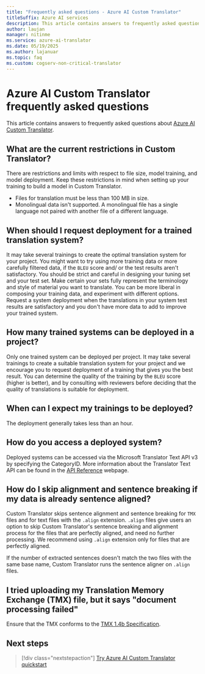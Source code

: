 ```yaml
---
title: "Frequently asked questions - Azure AI Custom Translator"
titleSuffix: Azure AI services
description: This article contains answers to frequently asked questions about the Azure AI Custom Translator.
author: laujan
manager: nitinme
ms.service: azure-ai-translator
ms.date: 05/19/2025
ms.author: lajanuar
ms.topic: faq
ms.custom: cogserv-non-critical-translator
---
```


# Azure AI Custom Translator frequently asked questions

This article contains answers to frequently asked questions about [Azure AI Custom Translator](https://portal.customtranslator.azure.ai).

## What are the current restrictions in Custom Translator?

There are restrictions and limits with respect to file size, model training, and model deployment. Keep these restrictions in mind when setting up your training to build a model in Custom Translator.

- Files for translation must be less than 100 MB in size.
- Monolingual data isn't supported. A monolingual file has a single language not paired with another file of a different language.

## When should I request deployment for a trained translation system?

It may take several trainings to create the optimal translation system for your project. You might want to try using more training data or more carefully filtered data, if the `BLEU` score and/ or the test results aren't satisfactory. You should be strict and careful in designing your tuning set and your test set. Make certain your sets fully represent the terminology and style of material you want to translate. You can be more liberal in composing your training data, and experiment with different options. Request a system deployment when the translations in your system test results are satisfactory and you don't have more data to add to improve your trained system.

## How many trained systems can be deployed in a project?

Only one trained system can be deployed per project. It may take several trainings to create a suitable translation system for your project and we encourage you to request deployment of a training that gives you the best result. You can determine the quality of the training by the `BLEU` score (higher is better), and by consulting with reviewers before deciding that the quality of translations is suitable for deployment.

## When can I expect my trainings to be deployed?

The deployment generally takes less than an hour.

## How do you access a deployed system?

Deployed systems can be accessed via the Microsoft Translator Text API v3 by specifying the CategoryID. More information about the Translator Text API can be found in the [API Reference](../text-translation/v3/reference.md) webpage.

## How do I skip alignment and sentence breaking if my data is already sentence aligned?

Custom Translator skips sentence alignment and sentence breaking for `TMX` files and for text files with the `.align` extension. `.align` files give users an option to skip Custom Translator's sentence breaking and alignment process for the files that are perfectly aligned, and need no further processing. We recommend using `.align` extension only for files that are perfectly aligned.

If the number of extracted sentences doesn't match the two files with the same base name, Custom Translator runs the sentence aligner on `.align` files.

## I tried uploading my Translation Memory Exchange (TMX) file, but it says "document processing failed"

Ensure that the TMX conforms to the [TMX 1.4b Specification](https://www.gala-global.org/tmx-14b).

## Next steps

> [!div class="nextstepaction"]
> [Try Azure AI Custom Translator quickstart](quickstart.md)
